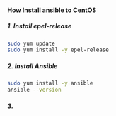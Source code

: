 #### How Install ansible to CentOS
##### 1. Install epel-release
```sh
sudo yum update
sudo yum install -y epel-release
```
##### 2. Install Ansible
```sh
sudo yum install -y ansible
ansible --version
```
##### 3. 
